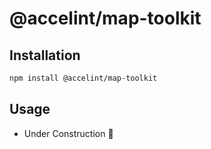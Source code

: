 # @accelint/map-toolkit

## Installation

```sh
npm install @accelint/map-toolkit
```

## Usage

- Under Construction :construction:
